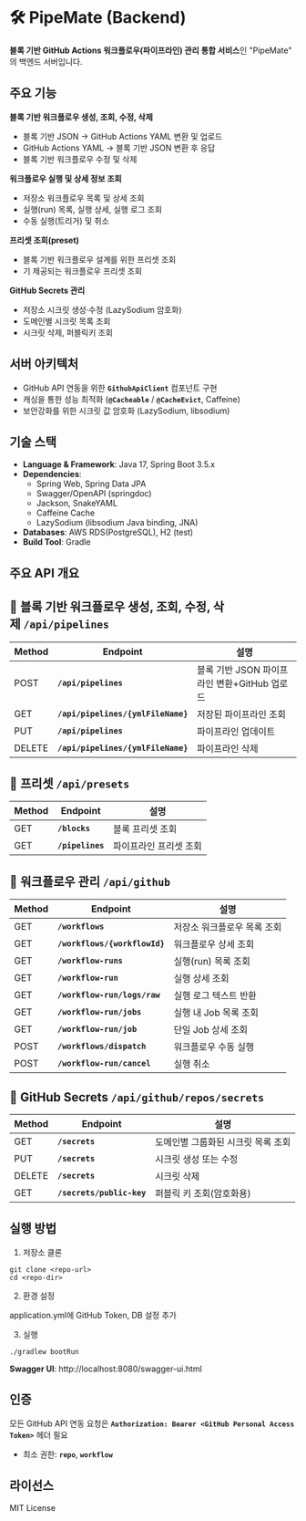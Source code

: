 # 🛠️ PipeMate (Backend) 
**블록 기반 GitHub Actions 워크플로우(파이프라인) 관리 통합 서비스**인 "PipeMate" 의 백엔드 서버입니다.

## 주요 기능 
**블록 기반 워크플로우 생성, 조회, 수정, 삭제**
-  블록 기반 JSON -> GitHub Actions YAML 변환 및 업로드
-  GitHub Actions YAML -> 블록 기반 JSON 변환 후 응답 
-  블록 기반 워크플로우 수정 및 삭제

**워크플로우 실행 및 상세 정보 조회**
- 저장소 워크플로우 목록 및 상세 조회
- 실행(run) 목록, 실행 상세, 실행 로그 조회
- 수동 실행(트리거) 및 취소

**프리셋 조회(preset)**
- 블록 기반 워크플로우 설계를 위한 프리셋 조회
- 기 제공되는 워크플로우 프리셋 조회 

**GitHub Secrets 관리**
- 저장소 시크릿 생성·수정 (LazySodium 암호화)
- 도메인별 시크릿 목록 조회
- 시크릿 삭제, 퍼블릭키 조회

## 서버 아키텍처
- GitHub API 연동을 위한 **`GithubApiClient`** 컴포넌트 구현
- 캐싱을 통한 성능 최적화 (**`@Cacheable`** / **`@CacheEvict`**, Caffeine)
- 보안강화를 위한 시크릿 값 암호화 (LazySodium, libsodium)

## **기술 스택**
- **Language & Framework**: Java 17, Spring Boot 3.5.x
- **Dependencies**:
    - Spring Web, Spring Data JPA
    - Swagger/OpenAPI (springdoc)
    - Jackson, SnakeYAML
    - Caffeine Cache
    - LazySodium (libsodium Java binding, JNA)
- **Databases**: AWS RDS(PostgreSQL), H2 (test)
- **Build Tool**: Gradle

## **주요 API 개요**

## **🔹 블록 기반 워크플로우 생성, 조회, 수정, 삭제 `/api/pipelines`**

| **Method** | **Endpoint** | **설명** |
| --- | --- | --- |
| POST | **`/api/pipelines`** | 블록 기반 JSON 파이프라인 변환+GitHub 업로드 |
| GET | **`/api/pipelines/{ymlFileName}`** | 저장된 파이프라인 조회 |
| PUT | **`/api/pipelines`** | 파이프라인 업데이트 |
| DELETE | **`/api/pipelines/{ymlFileName}`** | 파이프라인 삭제 |

## **🔹 프리셋 `/api/presets`**

| **Method** | **Endpoint** | **설명** |
| --- | --- | --- |
| GET | **`/blocks`** | 블록 프리셋 조회 |
| GET | **`/pipelines`** | 파이프라인 프리셋 조회 |

## **🔹 워크플로우 관리 `/api/github`**

| **Method** | **Endpoint** | **설명** |
| --- | --- | --- |
| GET | **`/workflows`** | 저장소 워크플로우 목록 조회 |
| GET | **`/workflows/{workflowId}`** | 워크플로우 상세 조회 |
| GET | **`/workflow-runs`** | 실행(run) 목록 조회 |
| GET | **`/workflow-run`** | 실행 상세 조회 |
| GET | **`/workflow-run/logs/raw`** | 실행 로그 텍스트 반환 |
| GET | **`/workflow-run/jobs`** | 실행 내 Job 목록 조회 |
| GET | **`/workflow-run/job`** | 단일 Job 상세 조회 |
| POST | **`/workflows/dispatch`** | 워크플로우 수동 실행 |
| POST | **`/workflow-run/cancel`** | 실행 취소 |

## **🔹 GitHub Secrets `/api/github/repos/secrets`**

| **Method** | **Endpoint** | **설명** |
| --- | --- | --- |
| GET | **`/secrets`** | 도메인별 그룹화된 시크릿 목록 조회 |
| PUT | **`/secrets`** | 시크릿 생성 또는 수정 |
| DELETE | **`/secrets`** | 시크릿 삭제 |
| GET | **`/secrets/public-key`** | 퍼블릭 키 조회(암호화용) |


## **실행 방법**

1. 저장소 클론
```
git clone <repo-url>
cd <repo-dir>
```
2. 환경 설정

application.yml에 GitHub Token, DB 설정 추가

3. 실행

```./gradlew bootRun```

**Swagger UI**: http://localhost:8080/swagger-ui.html

## **인증**

모든 GitHub API 연동 요청은 **`Authorization: Bearer <GitHub Personal Access Token>`** 헤더 필요

- 최소 권한: **`repo`**, **`workflow`**

## **라이선스**

MIT License
